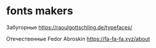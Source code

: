 


# fonts makers

Забугорные
https://raoulgottschling.de/typefaces/

Отечественные
Fedor Abroskin
https://fa-fa-fa.xyz/about

